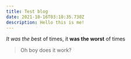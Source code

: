 ```yaml
---
title: Test blog
date: 2021-10-16T03:10:35.730Z
description: Hello this is me!
---
```

*It was the b*est of times, it **was the worst** of times

> Oh boy does it work?